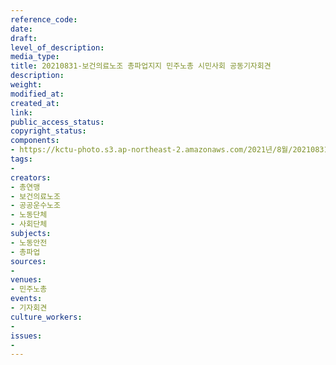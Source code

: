 ```yaml
---
reference_code: 
date: 
draft: 
level_of_description: 
media_type: 
title: 20210831-보건의료노조 총파업지지 민주노총 시민사회 공동기자회견
description: 
weight: 
modified_at: 
created_at: 
link: 
public_access_status: 
copyright_status: 
components:
- https://kctu-photo.s3.ap-northeast-2.amazonaws.com/2021년/8월/20210831-보건의료노조+총파업지지+민주노총+시민사회+공동기자회견/_1D20134.jpg
tags:
- 
creators:
- 총연맹
- 보건의료노조
- 공공운수노조
- 노동단체
- 사회단체
subjects:
- 노동안전
- 총파업
sources:
- 
venues:
- 민주노총
events:
- 기자회견
culture_workers:
- 
issues:
- 
---
```

